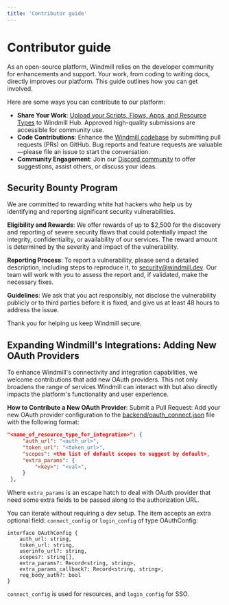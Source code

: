 ```yaml
---
title: 'Contributor guide'
---
```


# Contributor guide

As an open-source platform, Windmill relies on the developer community for enhancements and support. Your work, from coding to writing docs, directly improves our platform. This guide outlines how you can get involved.

Here are some ways you can contribute to our platform:

- **Share Your Work**: [Upload your Scripts, Flows, Apps, and Resource Types](../1_share_on_hub/index.md) to Windmill Hub. Approved high-quality submissions are accessible for community use.
- **Code Contributions**: Enhance the [Windmill codebase](https://github.com/windmill-labs/windmill) by submitting pull requests (PRs) on GitHub. Bug reports and feature requests are valuable—please file an issue to start the conversation.
- **Community Engagement**: Join our [Discord community](https://discord.com/invite/V7PM2YHsPB) to offer suggestions, assist others, or discuss your ideas.

## Security Bounty Program

We are committed to rewarding white hat hackers who help us by identifying and reporting significant security vulnerabilities.

**Eligibility and Rewards**:
We offer rewards of up to $2,500 for the discovery and reporting of severe security flaws that could potentially impact the integrity, confidentiality, or availability of our services.
The reward amount is determined by the severity and impact of the vulnerability.

**Reporting Process**:
To report a vulnerability, please send a detailed description, including steps to reproduce it, to security@windmill.dev.
Our team will work with you to assess the report and, if validated, make the necessary fixes.

**Guidelines**:
We ask that you act responsibly, not disclose the vulnerability publicly or to third parties before it is fixed, and give us at least 48 hours to address the issue.

Thank you for helping us keep Windmill secure.

## Expanding Windmill's Integrations: Adding New OAuth Providers

To enhance Windmill's connectivity and integration capabilities, we welcome contributions that add new OAuth providers. This not only broadens the range of services Windmill can interact with but also directly impacts the platform's functionality and user experience.

**How to Contribute a New OAuth Provider**:
Submit a Pull Request: Add your new OAuth provider configuration to the [backend/oauth_connect.json](https://github.com/windmill-labs/windmill/blob/main/backend/oauth_connect.json) file with the following format:

```json
"<name_of_resource_type_for_integration>": {
     "auth_url": "<auth_url>",
     "token_url": "<token_url>",
     "scopes": <the list of default scopes to suggest by default>,
     "extra_params": {
         "<key>": "<val>",
     }
 },
```

Where `extra_params` is an escape hatch to deal with OAuth provider that need
some extra fields to be passed along to the authorization URL.

You can iterate without requiring a dev setup. The item accepts an extra optional field: `connect_config` or `login_config` of type OAuthConfig:

```
interface OAuthConfig {
    auth_url: string,
    token_url: string,
    userinfo_url?: string,
    scopes?: string[],
    extra_params?: Record<string, string>,
    extra_params_callback?: Record<string, string>,
    req_body_auth?: bool
}
```

`connect_config` is used for resources, and `login_config` for SSO.
